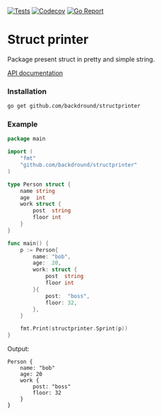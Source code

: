 [![Tests](https://img.shields.io/github/workflow/status/backdround/structprinter/tests?label=tests&style=flat-square)](https://github.com/backdround/structprinter/actions)
[![Codecov](https://img.shields.io/codecov/c/github/backdround/structprinter?style=flat-square)](https://app.codecov.io/gh/backdround/structprinter/)
[![Go Report](https://goreportcard.com/badge/github.com/backdround/structprinter?style=flat-square)](https://goreportcard.com/report/github.com/backdround/structprinter)

# Struct printer
Package present struct in pretty and simple string.  

[API documentation](https://pkg.go.dev/github.com/backdround/structprinter)

### Installation
```bash
go get github.com/backdround/structprinter
```


### Example

```go
package main

import (
	"fmt"
	"github.com/backdround/structprinter"
)

type Person struct {
	name string
	age  int
	work struct {
		post  string
		floor int
	}
}

func main() {
	p := Person{
		name: "bob",
		age:  20,
		work: struct {
			post  string
			floor int
		}{
			post:  "boss",
			floor: 32,
		},
	}

	fmt.Print(structprinter.Sprint(p))
}
```

Output:
```
Person {
	name: "bob"
	age: 20
	work {
		post: "boss"
		floor: 32
	}
}
```
